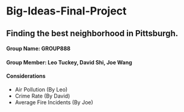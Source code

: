 # Big-Ideas-Final-Project
## Finding the best neighborhood in Pittsburgh.
#### Group Name: GROUP888
#### Group Member: Leo Tuckey, David Shi, Joe Wang
#### Considerations
* Air Pollution (By Leo)
* Crime Rate (By David)
* Average Fire Incidents (By Joe)
